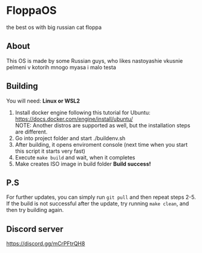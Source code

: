 # FloppaOS
the best os with big russian cat floppa

## About
This OS is made by some Russian guys, who likes nastoyashie vkusnie pelmeni v kotorih mnogo myasa i malo testa

## Building
You will need: **Linux or WSL2**
1. Install docker engine following this tutorial for Ubuntu: https://docs.docker.com/engine/install/ubuntu/  
  NOTE: Another distros are supported as well, but the installation steps are different.
2. Go into project folder and start ./buildenv.sh
3. After building, it opens enviroment console (next time when you start this script it starts very fast)
4. Execute `make build` and wait, when it completes
5. Make creates ISO image in build folder
**Build success!**

## P.S
For further updates, you can simply run `git pull` and then repeat steps 2-5.
If the build is not successful after the update, try running `make clean`, and then try building again.

## Discord server
https://discord.gg/mCrPFtrQH8
